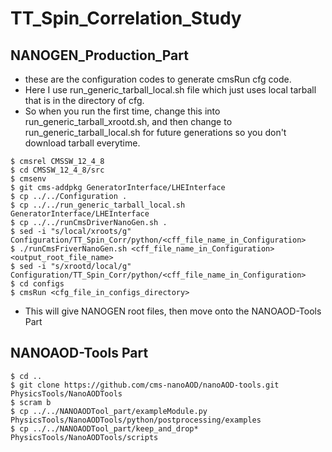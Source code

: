 # TT_Spin_Correlation_Study

## NANOGEN_Production_Part
  * these are the configuration codes to generate cmsRun cfg code.
  * Here I use run_generic_tarball_local.sh file which just uses local tarball that is in the directory of cfg. 
  * So when you run the first time, change this into run_generic_tarball_xrootd.sh, and then change to   run_generic_tarball_local.sh for future generations so you don't download tarball everytime. 
```
$ cmsrel CMSSW_12_4_8
$ cd CMSSW_12_4_8/src
$ cmsenv
$ git cms-addpkg GeneratorInterface/LHEInterface
$ cp ../../Configuration .
$ cp ../../run_generic_tarball_local.sh GeneratorInterface/LHEInterface
$ cp ../../runCmsDriverNanoGen.sh .
$ sed -i "s/local/xroots/g" Configuration/TT_Spin_Corr/python/<cff_file_name_in_Configuration>
$ ./runCmsFriverNanoGen.sh <cff_file_name_in_Configuration> <output_root_file_name>
$ sed -i "s/xrootd/local/g" Configuration/TT_Spin_Corr/python/<cff_file_name_in_Configuration>
$ cd configs
$ cmsRun <cfg_file_in_configs_directory>
```
 * This will give NANOGEN root files, then move onto the NANOAOD-Tools Part
## NANOAOD-Tools Part

```
$ cd ..
$ git clone https://github.com/cms-nanoAOD/nanoAOD-tools.git PhysicsTools/NanoAODTools
$ scram b 
$ cp ../../NANOAODTool_part/exampleModule.py PhysicsTools/NanoAODTools/python/postprocessing/examples
$ cp ../../NANOAODTool_part/keep_and_drop* PhysicsTools/NanoAODTools/scripts
